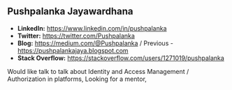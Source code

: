 Pushpalanka Jayawardhana
-------------------------------------------------------------------------------------------------
* **LinkedIn:** https://www.linkedin.com/in/pushpalanka
* **Twitter:** https://twitter.com/Pushpalanka
* **Blog:** https://medium.com/@Pushpalanka / Previous - https://pushpalankajaya.blogspot.com
* **Stack Overflow:** https://stackoverflow.com/users/1271019/pushpalanka

Would like talk to talk about Identity and Access Management / Authorization in platforms,
Looking for a mentor,
